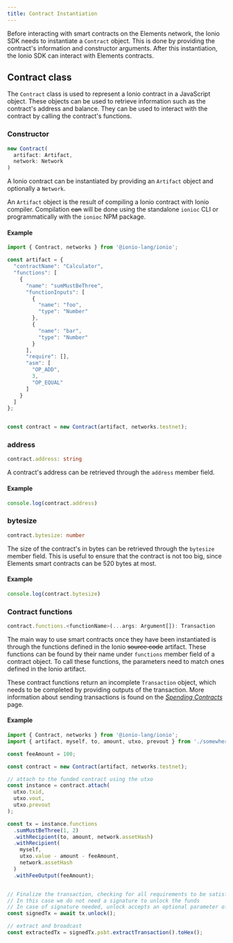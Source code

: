 ```yaml
---
title: Contract Instantiation
---
```


Before interacting with smart contracts on the Elements network, the Ionio SDK needs to instantiate a `Contract` object. This is done by providing the contract's information and constructor arguments. After this instantiation, the Ionio SDK can interact with Elements contracts.


## Contract class
The `Contract` class is used to represent a Ionio contract in a JavaScript object. These objects can be used to retrieve information such as the contract's address and balance. They can be used to interact with the contract by calling the contract's functions.

### Constructor
```ts
new Contract(
  artifact: Artifact,
  network: Network
)
```

A Ionio contract can be instantiated by providing an `Artifact` object and optionally a `Network`.

An `Artifact` object is the result of compiling a Ionio contract with Ionio compiler. Compilation ~~can~~ will be done using the standalone `ionioc` CLI or programmatically with the `ionioc` NPM package.


#### Example
```ts
import { Contract, networks } from '@ionio-lang/ionio';

const artifact = {
  "contractName": "Calculator",
  "functions": [
    {
      "name": "sumMustBeThree",
      "functionInputs": [
        {
          "name": "foo",
          "type": "Number"
        },
        {
          "name": "bar",
          "type": "Number"
        }
      ],
      "require": [],
      "asm": [
        "OP_ADD",
        3,
        "OP_EQUAL"
      ]
    }
  ]
};


const contract = new Contract(artifact, networks.testnet);
```

### address
```ts
contract.address: string
```

A contract's address can be retrieved through the `address` member field.

#### Example
```ts
console.log(contract.address)
```

### bytesize
```ts
contract.bytesize: number
```

The size of the contract's in bytes can be retrieved through the `bytesize` member field. This is useful to ensure that the contract is not too big, since Elements smart contracts can be 520 bytes at most.

#### Example
```ts
console.log(contract.bytesize)
```

### Contract functions
```ts
contract.functions.<functionName>(...args: Argument[]): Transaction
```

The main way to use smart contracts once they have been instantiated is through the functions defined in the Ionio ~~source code~~ artifact. These functions can be found by their name under `functions` member field of a contract object. To call these functions, the parameters need to match ones defined in the Ionio artifact.

These contract functions return an incomplete `Transaction` object, which needs to be completed by providing outputs of the transaction. More information about sending transactions is found on the [*Spending Contracts*](/docs/sdk/transactions) page.

#### Example
```ts
import { Contract, networks } from '@ionio-lang/ionio';
import { artifact, myself, to, amount, utxo, prevout } from './somewhere';

const feeAmount = 100;

const contract = new Contract(artifact, networks.testnet);

// attach to the funded contract using the utxo
const instance = contract.attach(
  utxo.txid, 
  utxo.vout, 
  utxo.prevout
);

const tx = instance.functions
  .sumMustBeThree(1, 2)
  .withRecipient(to, amount, network.assetHash)
  .withRecipient(
    myself, 
    utxo.value - amount - feeAmount, 
    network.assetHash
  )
  .withFeeOutput(feeAmount);


// Finalize the transaction, checking for all requirements to be satisfied. 
// In this case we do not need a signature to unlock the funds
// In case of signature needed, unlock accepts an optional parameter of IdentityProvider interface
const signedTx = await tx.unlock();

// extract and broadcast
const extractedTx = signedTx.psbt.extractTransaction().toHex();
```
